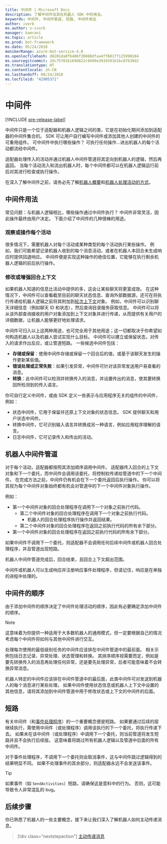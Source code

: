 ```yaml
---
title: 中间件 | Microsoft Docs
description: 了解中间件及其在机器人 SDK 中的用法。
keywords: 中间件, 中间件管道, 短路, 中间件用法
author: ivorb
ms.author: v-ivorb
manager: kamrani
ms.topic: article
ms.prod: bot-framework
ms.date: 05/24/2018
monikerRange: azure-bot-service-4.0
ms.openlocfilehash: d8201da0fb406f30888dfaa4ff6017f125990104
ms.sourcegitcommit: 2dc75701b169d822c9499e393439161bc87639d2
ms.translationtype: HT
ms.contentlocale: zh-CN
ms.lasthandoff: 08/24/2018
ms.locfileid: "42905371"
---
```

# <a name="middleware"></a>中间件

[!INCLUDE [pre-release-label](../includes/pre-release-label.md)]

中间件只是一个位于适配器和机器人逻辑之间的类，它是在初始化期间添加到适配器的中间件集合的。 SDK 可让用户自行编写中间件或添加其他人创建的中间件的可重用组件。 可中间件中执行哪些操作？ 可执行任何操作...进出机器人的每个活动都流经中间件。

适配器处理传入的活动并通过机器人中间件管道将其定向到机器人的逻辑，然后再返回。 当每个活动流入和流出机器人时，每个中间件都可以在机器人逻辑运行前后对其进行检查或执行操作。

在深入了解中间件之前，请务必先了解[机器人概要](~/v4sdk/bot-builder-basics.md)和[机器人处理活动的方式](~/v4sdk/bot-builder-concept-activity-processing.md)。

## <a name="uses-for-middleware"></a>中间件用法

常见问题：与机器人逻辑相比，哪些操作通过中间件执行？ 中间件非常灵活，因此操作最终由用户决定。 下面介绍了中间件的几种很棒的用途。

### <a name="looking-at-or-acting-on-every-activity"></a>观察或操作每个活动

很多情况下，需要机器人对每个活动或某种类型的每个活动执行某些操作。 例如，我们可能希望记录机器人收到的每个消息活动，或者在机器人本回合未生成响应时提供回退响应。 中间件便是实现这种操作的绝佳位置，它能够在执行剩余机器人逻辑的前后执行操作。

### <a name="modifying-or-enhancing-the-turn-context"></a>修改或增强回合上下文

如果机器人知道的信息比活动中提供的多，这会让某些聊天将更富成效。 在这种情况下，中间件可以查看截至目前的聊天状态信息、查询外部数据源，还可在将执行传递给机器人逻辑之前将其附加到[轮次上下文](bot-builder-concept-activity-processing.md#turn-context)对象。
例如，中间件可以识别聊天详细信息（例如聊天 ID 和状态），然后查询目录服务获取信息。 中间件可以将从该外部查询接收的用户对象添加到上下文对象并进行传递，从而提供有关用户的详细数据，让机器人能够更好地处理请求。

中间件可归入以上这两种用途，也可完全用于其他用途；这一切都取决于你希望如何构造机器人以及机器人尝试实现什么目标。
中间件可以建立或保留状态，对传入的请求作出反应，或让管道短路。
一些候选中间件包括：

- **存储或保留**：使用中间件存储或保留一个回合后的值，或基于该聊天发生的操作更新某些值。
- **错误处理或正常失败**：如果引发异常，中间件可针对该异常发送用户易查看的消息。
- **转换**：此中间件可以检测并转换传入的消息，并设置传出的消息，使其要转换回所检测到的传入语言。

你可自行定义中间件，或由 SDK 定义一些表示与应用程序无关的组件的中间件，例如：

- 状态中间件，它用于保留并还原上下文对象的状态信息。 SDK 提供聊天和用户状态中间件。
- 转换中间件，它可识别输入语言并转换成另一种语言，例如应用程序理解的语言。
- 日志中间件，它可记录传入和传出的活动。

## <a name="the-bot-middleware-pipeline"></a>机器人中间件管道

对于每个活动，适配器都按照其添加顺序调用中间件。 适配器传入回合的上下文对象和下一个委托，而中间件会调用该委托，将控制权传递给管道中的下一个中间件。 在完成方法之前，中间件仍有机会在下一个委托返回后执行操作。 你可以将其视为每个中间件对象始终都有机会对管道中的下一个中间件对象执行操作。

例如：

- 第一个中间件对象的回合处理程序在调用下一个对象之前执行代码。
  - 第二个中间件对象的回合处理程序在调用下一个对象之前执行代码。
    - 机器人的回合处理程序执行操作并返回结果。
  - 第二个中间件对象的回合处理程序在返回之前执行代码的所有余下部分。
- 第一个中间件对象的回合处理程序在返回之前执行代码的所有余下部分。

如果中间件不调用下一个委托，则适配器不会调用任何后续中间件或机器人回合处理程序，并且管道出现短路。

机器人中间件管道完成后，回合结束，且回合上下文超出范围。

中间件或机器人可以生成响应并注册响应事件处理程序，但请记住，响应是在单独的进程中处理的。

## <a name="order-of-middleware"></a>中间件的顺序

由于添加中间件的顺序决定了中间件处理活动的顺序，因此有必要确定添加中间件的顺序。

> [!NOTE]
> 这意味着为你提供一种适用于大多数机器人的通用模式，但一定要根据自己的情况考虑每个中间件将如何与其他中间件进行交互。

处理每次使用的最低级别任务的中间件应该排在中间件管道中的最前面。 相关示例包括日志记录、异常处理、状态管理和转换。 其排序顺序视需要而定，例如是要先转换传入的消息再处理任何异常，还是要先处理异常，后者可能意味着不会转换异常消息。

机器人特定的中间件应该排在中间件管道中的最后面，此类中间件可对发送到机器人的每个消息进行某些处理。 如果中间件使用状态信息或机器人上下文中设置的其他信息，请将其添加到中间件管道中用于修改状态或上下文的中间件的后面。

## <a name="short-circuiting"></a>短路

有关中间件（和[事件处理程序](~/v4sdk/bot-builder-concept-activity-processing.md#response-event-handlers)）的一个重要概念便是短路。 如果要通过后续的层继续执行，需使用中间件（或处理程序）调用该执行的下一个委托，将执行传递下去。  如果未在该中间件（或处理程序）中调用下一个委托，则当前管道将发生短路并且不会执行后续层。 这意味着将跳过所有机器人逻辑以及管道中后面的所有中间件。

对于事件处理程序，不调用下一个委托则会取消事件，这与中间件跳过逻辑得到的结果明显不同。 如果不处理事件的其余部分，则适配器永远不会发送该事件。

> [!TIP]
> 如果事件（如 `SendActivities`）短路，请确保这是意料中的行为。 否则，这可能导致令人非常混乱的 bug。

## <a name="next-steps"></a>后续步骤

你已熟悉了机器人的一些主要概念，接下来让我们深入了解机器人如何主动传递消息。

> [!div class="nextstepaction"]
> [主动传递消息](~/v4sdk/bot-builder-proactive-messages.md)
